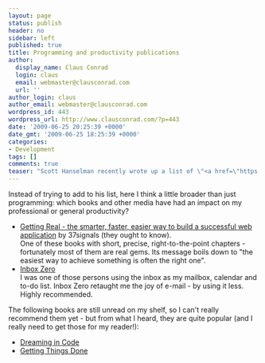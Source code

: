```yaml
---
layout: page
status: publish
header: no
sidebar: left
published: true
title: Programming and productivity publications
author:
  display_name: Claus Conrad
  login: claus
  email: webmaster@clausconrad.com
  url: ''
author_login: claus
author_email: webmaster@clausconrad.com
wordpress_id: 443
wordpress_url: http://www.clausconrad.com/?p=443
date: '2009-06-25 20:25:39 +0000'
date_gmt: '2009-06-25 18:25:39 +0000'
categories:
- Development
tags: []
comments: true
teaser: "Scott Hanselman recently wrote up a list of \"<a href=\"https://www.hanselman.com/blog/six-essential-language-agnostic-programming-books\">Six Essential Language Agnostic Programming Books</a>\". That list, including the comments with other suggestions, is certainly worth a look. I have to admit that I haven't read most of what he lists, and only skimmed others."
---
```

Instead of trying to add to his list, here I think a little broader than just programming: which books and other media have had an impact on my professional or general productivity?

*   [Getting Real - the smarter, faster, easier way to build a successful web application](https://basecamp.com/books/getting-real) by 37signals (they ought to know).  
    One of these books with short, precise, right-to-the-point chapters - fortunately most of them are real gems. Its message boils down to "the easiest way to achieve something is often the right one".
*   [Inbox Zero](https://www.43folders.com/izero)  
    I was one of those persons using the inbox as my mailbox, calendar and to-do list. Inbox Zero retaught me the joy of e-mail - by using it less. Highly recommended.

The following books are still unread on my shelf, so I can't really recommend them yet - but from what I heard, they are quite popular (and I really need to get those for my reader!):

*   [Dreaming in Code](https://www.amazon.com/gp/product/1400082471?ie=UTF8&tag=clausconrad-20&linkCode=as2&camp=1789&creative=390957&creativeASIN=1400082471)
*   [Getting Things Done](https://www.amazon.com/gp/product/0142000280?ie=UTF8&tag=clausconrad-20&linkCode=as2&camp=1789&creative=390957&creativeASIN=0142000280)
